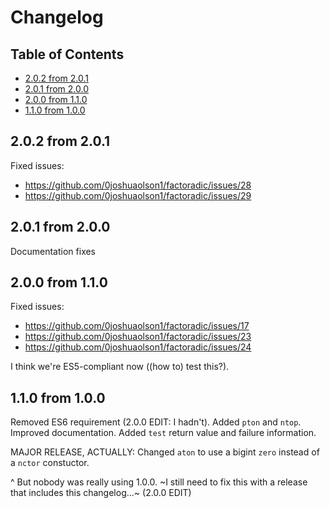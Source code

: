 # Changelog

## Table of Contents

- [2.0.2 from 2.0.1](#201-from-200)
- [2.0.1 from 2.0.0](#201-from-200)
- [2.0.0 from 1.1.0](#200-from-110)
- [1.1.0 from 1.0.0](#110-from-100)

## 2.0.2 from 2.0.1

Fixed issues:

- https://github.com/0joshuaolson1/factoradic/issues/28
- https://github.com/0joshuaolson1/factoradic/issues/29

## 2.0.1 from 2.0.0

Documentation fixes

## 2.0.0 from 1.1.0

Fixed issues:

- https://github.com/0joshuaolson1/factoradic/issues/17
- https://github.com/0joshuaolson1/factoradic/issues/23
- https://github.com/0joshuaolson1/factoradic/issues/24

I think we're ES5-compliant now ((how to) test this?). 

## 1.1.0 from 1.0.0

Removed ES6 requirement (2.0.0 EDIT: I hadn't). Added `pton` and `ntop`. Improved documentation. Added `test` return value and failure information.

MAJOR RELEASE, ACTUALLY: Changed `aton` to use a bigint `zero` instead of a `nctor` constuctor.

^ But nobody was really using 1.0.0. ~I still need to fix this with a release that includes this changelog...~ (2.0.0 EDIT)
